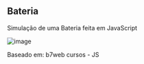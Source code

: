 ## Bateria

Simulação de uma Bateria feita em JavaScript

![image](https://user-images.githubusercontent.com/87542739/173467754-e4be5eaa-2d71-4717-ab68-66061edf8470.png)

Baseado em: b7web cursos - JS
